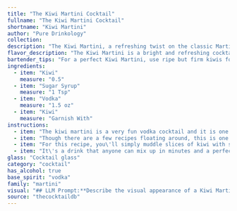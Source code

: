 ```yaml
---
title: "The Kiwi Martini Cocktail"
fullname: "The Kiwi Martini Cocktail"
shortname: "Kiwi Martini"
author: "Pure Drinkology"
collection:
description: "The Kiwi Martini, a refreshing twist on the classic Martini, belongs to the **Fruit Martini** family. While its exact origin is unclear, it likely emerged in the late 20th century as a contemporary interpretation of the Martini, incorporating the bright flavors of kiwi. "
flavor_description: "The Kiwi Martini is a bright and refreshing cocktail with a sweet-tart balance.  The kiwi’s juicy sweetness is amplified by the sugar syrup and vodka, creating a smooth and creamy texture.  The tartness of the kiwi provides a delightful counterpoint, leaving a clean and vibrant finish. It's a perfect blend of tropical flavors and refreshing coolness. "
bartender_tips: "For a perfect Kiwi Martini, use ripe but firm kiwis for maximum flavor. Muddle gently, not aggressively, to release juices without creating bitterness. Adjust sugar syrup to taste - some kiwis are sweeter than others.  Strain twice, once through a fine mesh strainer to remove pulp, then again through a cocktail strainer for a pristine finish."
ingredients:
  - item: "Kiwi"
    measure: "0.5"
  - item: "Sugar Syrup"
    measure: "1 Tsp"
  - item: "Vodka"
    measure: "1.5 oz"
  - item: "Kiwi"
    measure: "Garnish With"
instructions:
  - item: "The kiwi martini is a very fun vodka cocktail and it is one of the best drinks that makes use of fresh fruit."
  - item: "Though there are a few recipes floating around, this is one of the easiest and it is an absolutely delightful green martini to drink."
  - item: "For this recipe, you\'ll simply muddle slices of kiwi with simple syrup, then shake it with vodka."
  - item: "It\'s a drink that anyone can mix up in minutes and a perfect cocktail to show off your favorite vodka."
glass: "Cocktail glass"
category: "cocktail"
has_alcohol: true
base_spirit: "vodka"
family: "martini"
visual: "## LLM Prompt:**Describe the visual appearance of a Kiwi Martini cocktail.  Consider the following elements in your description:*** **Color:**  Is it vibrant green, pale green, or something else entirely?  Does the color have any depth or opacity?* **Texture:** Is it smooth and silky, or does it have any visible chunks of kiwi?  How about the ice?* **Garnish:** Does it have a slice of kiwi, a sprig of mint, or something else?  How is the garnish positioned?* **Glass:**  What type of glass is it served in?  Is it a classic martini glass, a coupe, or something else?  Does the glass enhance or contrast the overall appearance of the cocktail?* **Overall impression:**  What is the overall visual appeal of the Kiwi Martini? Is it refreshing and vibrant, or elegant and sophisticated?**Please use descriptive language and vivid imagery to create a compelling and realistic picture of the cocktail in the reader's mind.** "
source: "thecocktaildb"
---
```


